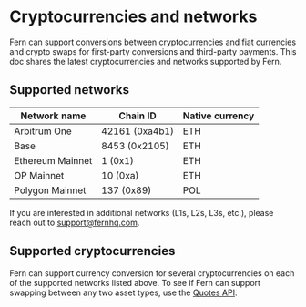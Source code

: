 # Cryptocurrencies and networks

Fern can support conversions between cryptocurrencies and fiat currencies and crypto swaps for first-party conversions and third-party payments. This doc shares the latest cryptocurrencies and networks supported by Fern.

## Supported networks

| Network name     | Chain ID       | Native currency |
| ---------------- | -------------- | --------------- |
| Arbitrum One     | 42161 (0xa4b1) | ETH             |
| Base             | 8453 (0x2105)  | ETH             |
| Ethereum Mainnet | 1 (0x1)        | ETH             |
| OP Mainnet       | 10 (0xa)       | ETH             |
| Polygon Mainnet  | 137 (0x89)     | POL             |

If you are interested in additional networks (L1s, L2s, L3s, etc.), please reach out to support@fernhq.com.&#x20;

## Supported cryptocurrencies

Fern can support currency conversion for several cryptocurrencies on each of the supported networks listed above. To see if Fern can support swapping between any two asset types, use the [Quotes API](../../api-reference/quotes.md).

